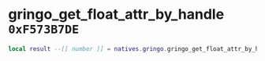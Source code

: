 # gringo_get_float_attr_by_handle `0xF573B7DE`

```lua
local result --[[ number ]] = natives.gringo.gringo_get_float_attr_by_handle(_unk0 --[[ number ]], _unk1 --[[ number ]])
```